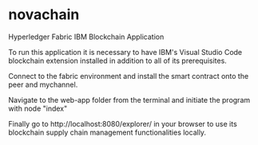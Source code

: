 # novachain
Hyperledger Fabric IBM Blockchain Application

To run this application it is necessary to have IBM's Visual Studio Code blockchain extension installed in addition to all of its prerequisites. 

Connect to the fabric environment and install the smart contract onto the peer and mychannel.


Navigate to the web-app folder from the terminal and initiate the program with node "index"

Finally go to http://localhost:8080/explorer/ in your browser to use its blockchain supply chain management functionalities locally.
